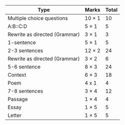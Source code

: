 |Type|Marks|Total|
|-|-|-|
|Multiple choice questions | 10 × 1 | 10|
|A:B::C:D | 5 × 1 | 5|
|Rewrite as directed (Grammar) | 3 × 1 | 3|
|1-sentence | 5 × 1 | 5|
|2-3 sentences | 12 × 2 | 24|
|Rewrite as directed (Grammar)| 3 × 2 | 6|
|5-6 sentence| 8 × 3 | 24|
|Context| 6 × 3 | 18|
|Poem|4 x 1 |4|
|7-8 sentences | 3 × 4 | 12|
|Passage | 1 × 4 | 4|
|Essay | 1 × 5 | 5|
|Letter| 1 × 5 | 5|
